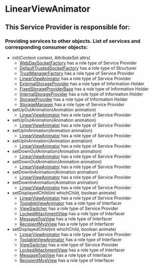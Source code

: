 # LinearViewAnimator
## This Service Provider is responsible for:
### Providing services to other objects. List of services and corresponding consumer objects: 
* init(Context context, AttributeSet attrs)
	* [WebDavSocketFactory](../ServiceProviders/WebDavSocketFactory.md) has a role type of Service Provider
	* [DefaultTrustedSocketFactory](../Structurers/DefaultTrustedSocketFactory.md) has a role type of Structurer
	* [TrustManagerFactory](../ServiceProviders/TrustManagerFactory.md) has a role type of Service Provider
	* [LinearViewAnimator](../ServiceProviders/LinearViewAnimator.md) has a role type of Service Provider
	* [ExternalStorageProvider](../InformationHolders/ExternalStorageProvider.md) has a role type of Information Holder
	* [FixedStorageProviderBase](../InformationHolders/FixedStorageProviderBase.md) has a role type of Information Holder
	* [InternalStorageProvider](../InformationHolders/InternalStorageProvider.md) has a role type of Information Holder
	* [StorageProvider](../InformationHolders/StorageProvider.md) has a role type of Information Holder
	* [StorageManager](../ServiceProviders/StorageManager.md) has a role type of Service Provider
* setUpOutAnimation(Animation animation)
	* [LinearViewAnimator](../ServiceProviders/LinearViewAnimator.md) has a role type of Service Provider
* setUpOutAnimation(Animation animation)
	* [LinearViewAnimator](../ServiceProviders/LinearViewAnimator.md) has a role type of Service Provider
* setUpInAnimation(Animation animation)
	* [LinearViewAnimator](../ServiceProviders/LinearViewAnimator.md) has a role type of Service Provider
* setUpInAnimation(Animation animation)
	* [LinearViewAnimator](../ServiceProviders/LinearViewAnimator.md) has a role type of Service Provider
* setDownOutAnimation(Animation animation)
	* [LinearViewAnimator](../ServiceProviders/LinearViewAnimator.md) has a role type of Service Provider
* setDownOutAnimation(Animation animation)
	* [LinearViewAnimator](../ServiceProviders/LinearViewAnimator.md) has a role type of Service Provider
* setDownInAnimation(Animation animation)
	* [LinearViewAnimator](../ServiceProviders/LinearViewAnimator.md) has a role type of Service Provider
* setDownInAnimation(Animation animation)
	* [LinearViewAnimator](../ServiceProviders/LinearViewAnimator.md) has a role type of Service Provider
* setDisplayedChild(int whichChild, boolean animate)
	* [LinearViewAnimator](../ServiceProviders/LinearViewAnimator.md) has a role type of Service Provider
	* [ToolableViewAnimator](../Interfacers/ToolableViewAnimator.md) has a role type of Interfacer
	* [ViewSwitcher](../ServiceProviders/ViewSwitcher.md) has a role type of Service Provider
	* [LockedAttachmentView](../Interfacers/LockedAttachmentView.md) has a role type of Interfacer
	* [MessageTopView](../Interfacers/MessageTopView.md) has a role type of Interfacer
	* [RecipientMvpView](../Interfacers/RecipientMvpView.md) has a role type of Interfacer
* setDisplayedChild(int whichChild, boolean animate)
	* [LinearViewAnimator](../ServiceProviders/LinearViewAnimator.md) has a role type of Service Provider
	* [ToolableViewAnimator](../Interfacers/ToolableViewAnimator.md) has a role type of Interfacer
	* [ViewSwitcher](../ServiceProviders/ViewSwitcher.md) has a role type of Service Provider
	* [LockedAttachmentView](../Interfacers/LockedAttachmentView.md) has a role type of Interfacer
	* [MessageTopView](../Interfacers/MessageTopView.md) has a role type of Interfacer
	* [RecipientMvpView](../Interfacers/RecipientMvpView.md) has a role type of Interfacer
